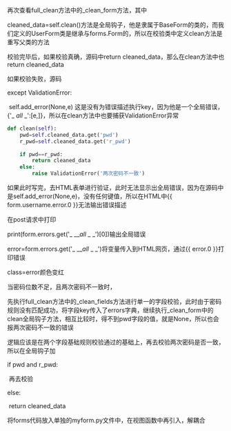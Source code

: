 再次查看full_clean方法中的_clean_form方法，其中

cleaned_data=self.clean()方法是全局钩子，他是隶属于BaseForm的类的，而我们定义的UserForm类是继承与forms.Form的，所以在校验类中定义clean方法是重写父类的方法

校验完毕后，如果校验真确，源码中return cleaned_data，那么在clean方法中也return cleaned_data

如果校验失败，源码

except ValidationError:

​	self.add_error(None,e) 这是没有为错误描述执行key，因为他是一个全局错误，{'_ _all_ _':[e,]}，所以在clean方法中也要捕获ValidationError异常

```python
def clean(self):
	pwd=self.cleaned_data.get('pwd')
	r_pwd=self.cleaned_data.get('r_pwd')
	
	if pwd==r_pwd:
		return cleaned_data
	else:
		raise ValidationError('两次密码不一致')
```

如果此时写完，去HTML表单进行验证，此时无法显示出全局错误，因为在源码中是self.add_error(None,e)，没有任何键值，所以在HTML中{{ form.username.error.0 }}无法输出错误描述



在post请求中打印

print(form.errors.get('_ ___all_ _ _')[0])输出全局错误

error=form.errors.get('_ ___all_ _ _')将变量传入到HTML网页，通过{{ error.0 }}打印错误

class=error颜色变红



当密码位数不足，且两次密码不一致时，

先执行full_clean方法中的_clean_fields方法进行单一的字段校验，此时由于密码规则没有匹配成功，将字段key传入了errors字典，继续执行_clean_form中的clean全局钩子方法，相互比较时，得不到pwd字段的值，就是None，所以也会报两次密码不一致的错误

逻辑应该是在两个字段基础规则校验通过的基础上，再去校验两次密码是否一致，所以在全局钩子加

if pwd and r_pwd:

​	再去校验

else:

​	return cleaned_data



将forms代码放入单独的myform.py文件中，在视图函数中再引入，解耦合